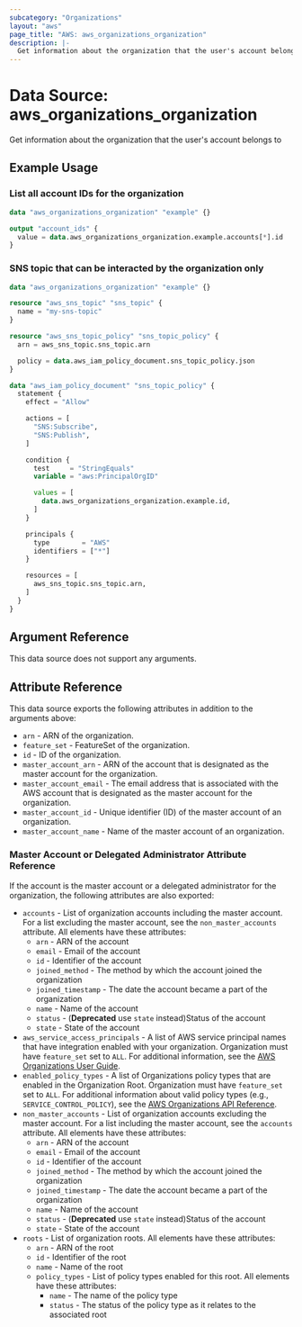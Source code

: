 ```yaml
---
subcategory: "Organizations"
layout: "aws"
page_title: "AWS: aws_organizations_organization"
description: |-
  Get information about the organization that the user's account belongs to
---
```


# Data Source: aws_organizations_organization

Get information about the organization that the user's account belongs to

## Example Usage

### List all account IDs for the organization

```terraform
data "aws_organizations_organization" "example" {}

output "account_ids" {
  value = data.aws_organizations_organization.example.accounts[*].id
}
```

### SNS topic that can be interacted by the organization only

```terraform
data "aws_organizations_organization" "example" {}

resource "aws_sns_topic" "sns_topic" {
  name = "my-sns-topic"
}

resource "aws_sns_topic_policy" "sns_topic_policy" {
  arn = aws_sns_topic.sns_topic.arn

  policy = data.aws_iam_policy_document.sns_topic_policy.json
}

data "aws_iam_policy_document" "sns_topic_policy" {
  statement {
    effect = "Allow"

    actions = [
      "SNS:Subscribe",
      "SNS:Publish",
    ]

    condition {
      test     = "StringEquals"
      variable = "aws:PrincipalOrgID"

      values = [
        data.aws_organizations_organization.example.id,
      ]
    }

    principals {
      type        = "AWS"
      identifiers = ["*"]
    }

    resources = [
      aws_sns_topic.sns_topic.arn,
    ]
  }
}
```

## Argument Reference

This data source does not support any arguments.

## Attribute Reference

This data source exports the following attributes in addition to the arguments above:

* `arn` - ARN of the organization.
* `feature_set` - FeatureSet of the organization.
* `id` - ID of the organization.
* `master_account_arn` - ARN of the account that is designated as the master account for the organization.
* `master_account_email` - The email address that is associated with the AWS account that is designated as the master account for the organization.
* `master_account_id` - Unique identifier (ID) of the master account of an organization.
* `master_account_name` - Name of the master account of an organization.

### Master Account or Delegated Administrator Attribute Reference

If the account is the master account or a delegated administrator for the organization, the following attributes are also exported:

* `accounts` - List of organization accounts including the master account. For a list excluding the master account, see the `non_master_accounts` attribute. All elements have these attributes:
    * `arn` - ARN of the account
    * `email` - Email of the account
    * `id` - Identifier of the account
    * `joined_method` - The method by which the account joined the organization
    * `joined_timestamp` - The date the account became a part of the organization
    * `name` - Name of the account
    * `status` - (**Deprecated** use `state` instead)Status of the account
    * `state` - State of the account
* `aws_service_access_principals` - A list of AWS service principal names that have integration enabled with your organization. Organization must have `feature_set` set to `ALL`. For additional information, see the [AWS Organizations User Guide](https://docs.aws.amazon.com/organizations/latest/userguide/orgs_integrate_services.html).
* `enabled_policy_types` - A list of Organizations policy types that are enabled in the Organization Root. Organization must have `feature_set` set to `ALL`. For additional information about valid policy types (e.g., `SERVICE_CONTROL_POLICY`), see the [AWS Organizations API Reference](https://docs.aws.amazon.com/organizations/latest/APIReference/API_EnablePolicyType.html).
* `non_master_accounts` - List of organization accounts excluding the master account. For a list including the master account, see the `accounts` attribute. All elements have these attributes:
    * `arn` - ARN of the account
    * `email` - Email of the account
    * `id` - Identifier of the account
    * `joined_method` - The method by which the account joined the organization
    * `joined_timestamp` - The date the account became a part of the organization 
    * `name` - Name of the account
    * `status` - (**Deprecated** use `state` instead)Status of the account
    * `state` - State of the account
* `roots` - List of organization roots. All elements have these attributes:
    * `arn` - ARN of the root
    * `id` - Identifier of the root
    * `name` - Name of the root
    * `policy_types` - List of policy types enabled for this root. All elements have these attributes:
        * `name` - The name of the policy type
        * `status` - The status of the policy type as it relates to the associated root
